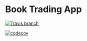 # Book Trading App

[![Travis branch](https://img.shields.io/travis/rust-lang/rust/master.svg?style=flat-square)](https://travis-ci.org/mmhansen/book-trading.svg?branch=master)


[![codecov](https://codecov.io/gh/mmhansen/book-trading/branch/master/graph/badge.svg?style=flat-square)](https://codecov.io/gh/mmhansen/book-trading)
